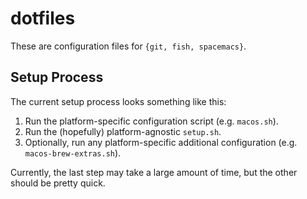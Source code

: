# dotfiles #
These are configuration files for `{git, fish, spacemacs}`.

## Setup Process ##
The current setup process looks something like this:

  1. Run the platform-specific configuration script (e.g. `macos.sh`).
  2. Run the (hopefully) platform-agnostic `setup.sh`.
  3. Optionally, run any platform-specific additional configuration (e.g. `macos-brew-extras.sh`).

Currently, the last step may take a large amount of time, but the other should be pretty quick.

